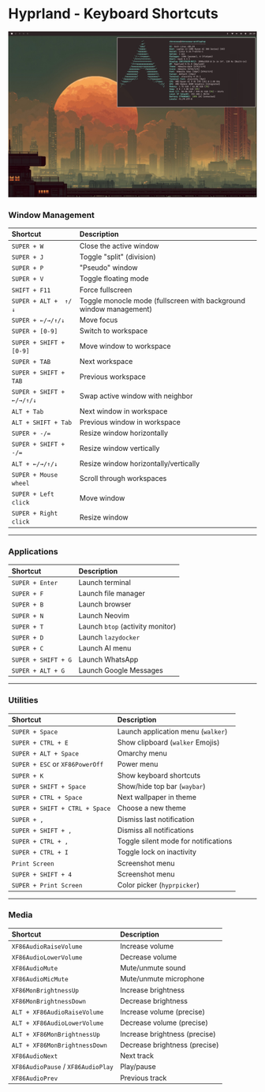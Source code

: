 # Hyprland - Keyboard Shortcuts

![Screenshot](../../../docs/static/screenshot.jpg)


### Window Management

| Shortcut | Description |
| :--- | :--- |
| `SUPER + W` | Close the active window |
| `SUPER + J` | Toggle "split" (division) |
| `SUPER + P` | "Pseudo" window |
| `SUPER + V` | Toggle floating mode |
| `SHIFT + F11` | Force fullscreen |
| `SUPER + ALT +  ↑/↓` | Toggle monocle mode (fullscreen with background window management) |
| `SUPER + ←/→/↑/↓` | Move focus |
| `SUPER + [0-9]` | Switch to workspace |
| `SUPER + SHIFT + [0-9]` | Move window to workspace |
| `SUPER + TAB` | Next workspace |
| `SUPER + SHIFT + TAB` | Previous workspace |
| `SUPER + SHIFT + ←/→/↑/↓` | Swap active window with neighbor |
| `ALT + Tab` | Next window in workspace |
| `ALT + SHIFT + Tab` | Previous window in workspace |
| `SUPER + -/=` | Resize window horizontally |
| `SUPER + SHIFT + -/=` | Resize window vertically |
| `ALT + ←/→/↑/↓` | Resize window horizontally/vertically |
| `SUPER + Mouse wheel` | Scroll through workspaces |
| `SUPER + Left click` | Move window |
| `SUPER + Right click` | Resize window |

---

### Applications

| Shortcut | Description |
| :--- | :--- |
| `SUPER + Enter` | Launch terminal |
| `SUPER + F` | Launch file manager |
| `SUPER + B` | Launch browser |
| `SUPER + N` | Launch Neovim |
| `SUPER + T` | Launch `btop` (activity monitor) |
| `SUPER + D` | Launch `lazydocker` |
| `SUPER + C` | Launch AI menu |
| `SUPER + SHIFT + G` | Launch WhatsApp |
| `SUPER + ALT + G` | Launch Google Messages |

---

### Utilities

| Shortcut | Description |
| :--- | :--- |
| `SUPER + Space` | Launch application menu (`walker`) |
| `SUPER + CTRL + E` | Show clipboard (`walker` Emojis) |
| `SUPER + ALT + Space` | Omarchy menu |
| `SUPER + ESC` or `XF86PowerOff` | Power menu |
| `SUPER + K` | Show keyboard shortcuts |
| `SUPER + SHIFT + Space` | Show/hide top bar (`waybar`) |
| `SUPER + CTRL + Space` | Next wallpaper in theme |
| `SUPER + SHIFT + CTRL + Space` | Choose a new theme |
| `SUPER + ,` | Dismiss last notification |
| `SUPER + SHIFT + ,` | Dismiss all notifications |
| `SUPER + CTRL + ,` | Toggle silent mode for notifications |
| `SUPER + CTRL + I` | Toggle lock on inactivity |
| `Print Screen` | Screenshot menu |
| `SUPER + SHIFT + 4` | Screenshot menu |
| `SUPER + Print Screen` | Color picker (`hyprpicker`) |

---

### Media

| Shortcut | Description |
| :--- | :--- |
| `XF86AudioRaiseVolume` | Increase volume |
| `XF86AudioLowerVolume` | Decrease volume |
| `XF86AudioMute` | Mute/unmute sound |
| `XF86AudioMicMute` | Mute/unmute microphone |
| `XF86MonBrightnessUp` | Increase brightness |
| `XF86MonBrightnessDown` | Decrease brightness |
| `ALT + XF86AudioRaiseVolume` | Increase volume (precise) |
| `ALT + XF86AudioLowerVolume` | Decrease volume (precise) |
| `ALT + XF86MonBrightnessUp` | Increase brightness (precise) |
| `ALT + XF86MonBrightnessDown` | Decrease brightness (precise) |
| `XF86AudioNext` | Next track |
| `XF86AudioPause` / `XF86AudioPlay` | Play/pause |
| `XF86AudioPrev` | Previous track |

